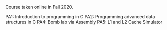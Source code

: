 Course taken online in Fall 2020.

PA1:  Introduction to programming in C
PA2:  Programming advanced data structures in C
PA4:  Bomb lab via Assembly
PA5:  L1 and L2 Cache Simulator
